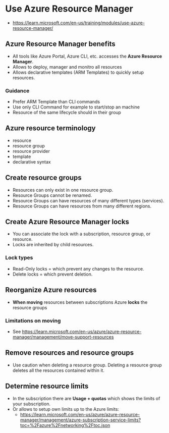 # Use Azure Resource Manager

* <https://learn.microsoft.com/en-us/training/modules/use-azure-resource-manager/>

## Azure Resource Manager benefits

* All tools like Azure Portal, Azure CLI, etc. accesses the **Azure Resource Manager**.
* Allows to deploy, manager and monitro all resources
* Allows declarative templates (ARM Templates) to quickly setup resources.

### Guidance

* Prefer ARM Template than CLI commands
* Use only CLI Command for example to start/stop an machine
* Resource of the same lifecycle should in their group


## Azure resource terminology

* resource
* resource group 
* resource provider
* template
* declarative syntax


## Create resource groups

* Resources can only exist in one resource group.
* Resource Groups cannot be renamed.
* Resource Groups can have resources of many different types (services).
* Resource Groups can have resources from many different regions.


## Create Azure Resource Manager locks

* You can associate the lock with a subscription, resource group, or resource.
* Locks are inherited by child resources.

### Lock types

* Read-Only locks = which prevent any changes to the resource.
* Delete locks = which prevent deletion.


## Reorganize Azure resources

* **When moving** resources between subscriptions Azure **locks** the resource groups


### Limitations on moving

* See <https://learn.microsoft.com/en-us/azure/azure-resource-manager/management/move-support-resources>


## Remove resources and resource groups

* Use caution when deleting a resource group. Deleting a resource group deletes all the resources contained within it. 


## Determine resource limits

* In the subscription there are **Usage + quotas** which shows the limits of your subscription.
* Or allows to setup own limits up to the Azure limits: 
  * <https://learn.microsoft.com/en-us/azure/azure-resource-manager/management/azure-subscription-service-limits?toc=%2Fazure%2Fnetworking%2Ftoc.json>


